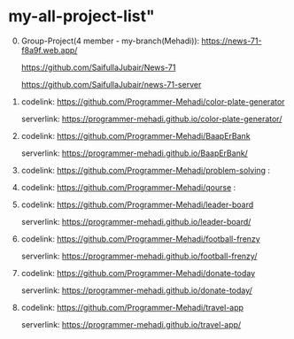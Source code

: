 

# my-all-project-list" 

0. Group-Project(4 member - my-branch(Mehadi)): https://news-71-f8a9f.web.app/
   
   https://github.com/SaifullaJubair/News-71
   
   https://github.com/SaifullaJubair/news-71-server

1. codelink: https://github.com/Programmer-Mehadi/color-plate-generator 

   serverlink: https://programmer-mehadi.github.io/color-plate-generator/

2. codelink: https://github.com/Programmer-Mehadi/BaapErBank 

   serverlink: https://programmer-mehadi.github.io/BaapErBank/

3. codelink: https://github.com/Programmer-Mehadi/problem-solving : 


4. codelink: https://github.com/Programmer-Mehadi/qourse : 


5. codelink: https://github.com/Programmer-Mehadi/leader-board 

   serverlink: https://programmer-mehadi.github.io/leader-board/

6. codelink: https://github.com/Programmer-Mehadi/football-frenzy

   serverlink: https://programmer-mehadi.github.io/football-frenzy/

7. codelink: https://github.com/Programmer-Mehadi/donate-today 

   serverlink: https://programmer-mehadi.github.io/donate-today/
   
8. codelink: https://github.com/Programmer-Mehadi/travel-app

   serverlink: https://programmer-mehadi.github.io/travel-app/
